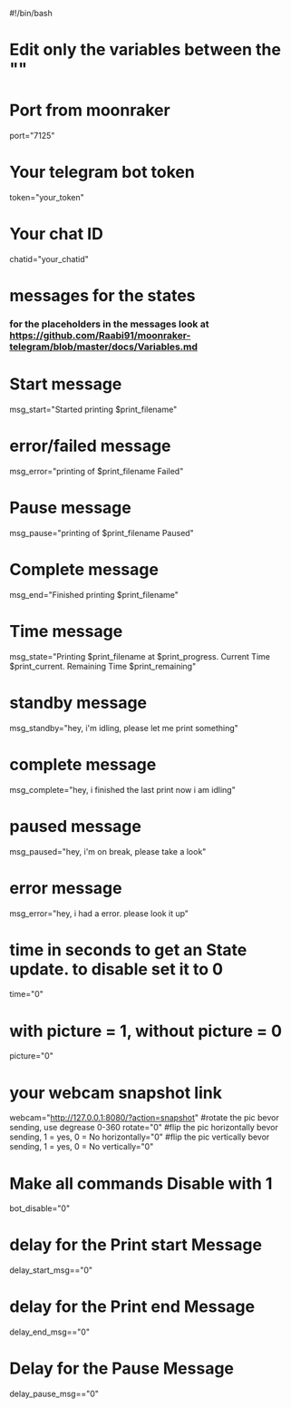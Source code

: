 #!/bin/bash

# Edit only the variables between the ""

# Port from moonraker

port="7125"

# Your telegram bot token

token="your_token"

# Your chat ID

chatid="your_chatid"

#

# messages for the states

### for the placeholders in the messages look at https://github.com/Raabi91/moonraker-telegram/blob/master/docs/Variables.md

#

# Start message

msg_start="Started printing $print_filename"

# error/failed message

msg_error="printing of $print_filename Failed"

# Pause message

msg_pause="printing of $print_filename Paused"

# Complete message

msg_end="Finished printing $print_filename"

# Time message

msg_state="Printing $print_filename at $print_progress. Current Time $print_current. Remaining Time $print_remaining"

# standby message

msg_standby="hey, i'm idling, please let me print something"

# complete message

msg_complete="hey, i finished the last print now i am idling"

# paused message

msg_paused="hey, i'm on break, please take a look"

# error message

msg_error="hey, i had a error. please look it up"

#

# time in seconds to get an State update. to disable set it to 0

time="0"

# with picture = 1, without picture = 0

picture="0"

# your webcam snapshot link

webcam="http://127.0.0.1:8080/?action=snapshot"
#rotate the pic bevor sending, use degrease 0-360
rotate="0"
#flip the pic horizontally bevor sending, 1 = yes, 0 = No
horizontally="0"
#flip the pic vertically bevor sending, 1 = yes, 0 = No
vertically="0"

# Make all commands Disable with 1

bot_disable="0"

# delay for the Print start Message

delay_start_msg=="0"

# delay for the Print end Message

delay_end_msg=="0"

# Delay for the Pause Message

delay_pause_msg=="0"

